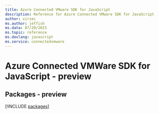 ```yaml
---
title: Azure Connected VMware SDK for JavaScript
description: Reference for Azure Connected VMware SDK for JavaScript
author: xirzec
ms.author: jeffish
ms.data: 07/20/2023
ms.topic: reference
ms.devlang: javascript
ms.service: connectedvmware
---
```

# Azure Connected VMWare SDK for JavaScript - preview
## Packages - preview
[!INCLUDE [packages](connected-vmware-index.md)]